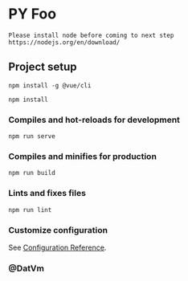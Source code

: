 # PY Foo
```
Please install node before coming to next step
https://nodejs.org/en/download/
```

## Project setup
```
npm install -g @vue/cli
```
```
npm install
```

### Compiles and hot-reloads for development
```
npm run serve
```

### Compiles and minifies for production
```
npm run build
```

### Lints and fixes files
```
npm run lint
```

### Customize configuration
See [Configuration Reference](https://cli.vuejs.org/config/).
### @DatVm
